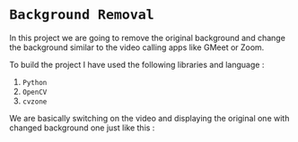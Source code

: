 # `Background Removal` 

In this project we are going to remove the original background and change the background similar to the video calling apps like GMeet or Zoom.

To build the project I have used the following libraries and language :
1. `Python`
2. `OpenCV`
3. `cvzone`

We are basically switching on the video and displaying the original one with changed background one just like this : 
